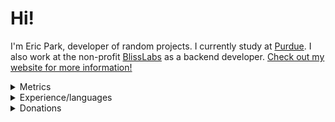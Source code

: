 # Hi!

I'm Eric Park, developer of random projects. I currently study at [Purdue][purdue]. I also work at the non-profit [BlissLabs][blisslabs-website] as a backend developer. [Check out my website for more information!][my-website]

[my-website]: https://ericswpark.com
[purdue]: https://purdue.edu
[blisslabs-website]: https://blisslabs.org

<details>
<summary>Metrics</summary>

<img src="/github-metrics.svg" alt="Metrics">
</details>

<details>
<summary>Experience/languages</summary>

![Linux](https://www.vectorlogo.zone/logos/linux/linux-icon.svg)
![Android](https://www.vectorlogo.zone/logos/android/android-icon.svg)
![git](https://www.vectorlogo.zone/logos/git-scm/git-scm-icon.svg)
![Bash](https://www.vectorlogo.zone/logos/gnu_bash/gnu_bash-icon.svg)
![Rust](https://www.vectorlogo.zone/logos/rust-lang/rust-lang-icon.svg)
![Python](https://www.vectorlogo.zone/logos/python/python-icon.svg)
![Django](https://www.vectorlogo.zone/logos/djangoproject/djangoproject-icon.svg)
![Kotlin](https://www.vectorlogo.zone/logos/kotlinlang/kotlinlang-icon.svg)
![Java](https://www.vectorlogo.zone/logos/java/java-icon.svg)
![Swift](https://www.vectorlogo.zone/logos/swift/swift-icon.svg)
![Javascript](https://www.vectorlogo.zone/logos/javascript/javascript-icon.svg)
</details>

<details>
<summary>Donations</summary>
 
If you like what I'm doing, please consider [supporting me by using GitHub Sponsors][github-sponsors-link].

You can also...

<a href="https://www.buymeacoffee.com/ericswpark" target="_blank"><img src="https://cdn.buymeacoffee.com/buttons/default-orange.png" alt="Buy Me A Coffee" height="41" width="174"></a>


[github-sponsors-link]: https://github.com/sponsors/ericswpark
</details>

